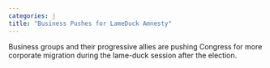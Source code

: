 ```yaml
---
categories: j
title: "Business Pushes for LameDuck Amnesty"
---
```

Business groups and their progressive allies are pushing Congress for more corporate migration during the lame-duck session after the election.